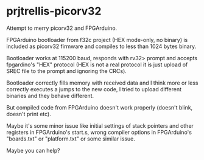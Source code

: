 # prjtrellis-picorv32

Attempt to merry picorv32 and FPGArduino.

FPGArduino bootloader from f32c project (HEX mode-only, no binary)
is included as picorv32 firmware and compiles to less than 1024 bytes
binary.

Bootloader works at 115200 baud, responds with rv32> prompt and
accepts fpgardino's "HEX" protocol (HEX is not a real protocol
it is just upload of SREC file to the prompt and ignoring the CRCs).

Bootloader correctly fills memory with received data and I think
more or less correctly executes a jumps to the new code, I tried
to upload different binaries and they behave different.

But compiled code from FPGArduino doesn't work properly
(doesn't blink, doesn't print etc).

Maybe it's some minor issue like initial settings of stack
pointers and other registers in FPGArduino's start.s,
wrong compiler options in FPGArduino's "boards.txt" or 
"platform.txt" or some similar issue.

Maybe you can help?

